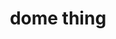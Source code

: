 ---
pid: rs228
title: dome thing
location_transcription: In a park
coordinates: "[-75.172591620624, 39.949366652106]"
zipcode: '19104'
gen_neighborhood: West Philadelphia
neighborhood: University City,Belmont,Parkside,Powelton Village
outside_phl: 
age: '11'
age_range: 6-13
instagram: 
image_file_name: rs_228.jpg
proposal_transcription: 
topic: Unknown
topic_summary: '0'
type: Infrastructure,Space
keywords_other: Dome
credit: Grover80
image_labels: A large dome
twitter: 
facebook: 
permalink: "/monuments/rs228/"
layout: item-page
---